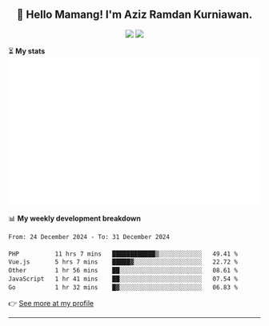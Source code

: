 <h2 align="center">👋 Hello Mamang! I'm Aziz Ramdan Kurniawan.</h2>  
<p align="center">
  <img src="https://komarev.com/ghpvc/?username=azizramdan">
  <img src="https://wakatime.com/badge/user/90056fa0-4c31-4eca-954e-2a3ac05896f9.svg">
</p>
    
⏳ **My stats**  
![](https://raw.githubusercontent.com/azizramdan/github-stats/master/generated/overview.svg#gh-dark-mode-only)

📊 **My weekly development breakdown**
<!--START_SECTION:waka-->

```txt
From: 24 December 2024 - To: 31 December 2024

PHP          11 hrs 7 mins   ████████████▒░░░░░░░░░░░░   49.41 %
Vue.js       5 hrs 7 mins    █████▓░░░░░░░░░░░░░░░░░░░   22.72 %
Other        1 hr 56 mins    ██░░░░░░░░░░░░░░░░░░░░░░░   08.61 %
JavaScript   1 hr 41 mins    ██░░░░░░░░░░░░░░░░░░░░░░░   07.54 %
Go           1 hr 32 mins    █▓░░░░░░░░░░░░░░░░░░░░░░░   06.83 %
```

<!--END_SECTION:waka-->
👉 [See more at my profile](https://wakatime.com/@azizramdan)
***
